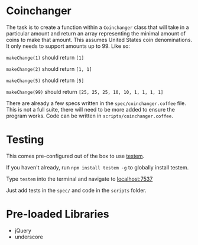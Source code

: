 Coinchanger
=============
The task is to create a function within a `Coinchanger` class that will take in a particular amount and return an array representing the minimal amount of coins to make that amount. This assumes United States coin denominations. It only needs to support amounts up to 99. Like so:

`makeChange(1)` should return `[1]`

`makeChange(2)` should return `[1, 1]`

`makeChange(5)` should return `[5]`

`makeChange(99)` should return `[25, 25, 25, 10, 10, 1, 1, 1, 1]`

There are already a few specs written in the `spec/coinchanger.coffee` file. This is not a full suite, there will need to be more added to ensure the program works. Code can be written in `scripts/coinchanger.coffee`.

Testing
=============
This comes pre-configured out of the box to use [testem](https://github.com/airportyh/testem).

If you haven't already, run `npm install testem -g` to globally install testem.

Type `testem` into the terminal and navigate to [localhost:7537](http://localhost:7537)

Just add tests in the `spec/` and code in the `scripts` folder.


Pre-loaded Libraries
=============
+ jQuery
+ underscore
